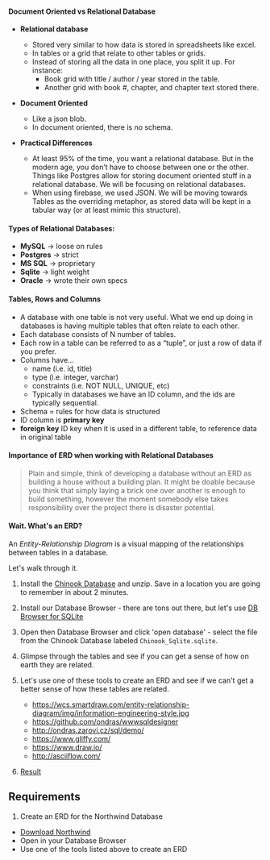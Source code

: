 #### Document Oriented vs Relational Database
  * **Relational database**
    * Stored very similar to how data is stored in spreadsheets like excel.  
    * In tables or a grid that relate to other tables or grids.  
    * Instead of storing all the data in one place, you split it up.  For instance:    
      * Book grid with title / author / year stored in the table.  
      * Another grid with book #, chapter, and chapter text stored there.
  * **Document Oriented**
    * Like a json blob.  
    * In document oriented, there is no schema.

  * **Practical Differences**
    * At least 95% of the time, you want a relational database.  But in the modern age, you don’t have to choose between one or the other.  Things like Postgres allow for storing document oriented stuff in a relational database.  We will be focusing on relational databases.
    * When using firebase, we used JSON.  We will be moving towards Tables as the overriding metaphor, as stored data will be kept in a tabular way (or at least mimic this structure).

#### Types of Relational Databases:
  * **MySQL** → loose on rules
  * **Postgres** → strict
  * **MS SQL** → proprietary
  * **Sqlite** → light weight
  * **Oracle** → wrote their own specs

#### Tables, Rows and Columns
  * A database with one table is not very useful.  What we end up doing in databases is having multiple tables that often relate to each other.
  * Each database consists of N number of tables.  
  * Each row in a table can be referred to as a “tuple”, or just a row of data if you prefer.  
  * Columns have…
  	 * name (i.e. id, title)
  	 * type (i.e. integer, varchar)
  	 * constraints (i.e. NOT NULL, UNIQUE, etc)
  	* Typically in databases we have an ID column, and the ids are typically sequential.
  * Schema = rules for how data is structured
  * ID column is **primary key**
  * **foreign key** ID key when it is used in a different table, to reference data in original table

#### Importance of ERD when working with Relational Databases

> Plain and simple, think of developing a database without an ERD as building a house without a building plan. It might be doable because you think that simply laying a brick one over another is enough to build something, however the moment somebody else takes responsibility over the project there is disaster potential.

#### Wait. What's an ERD?
An *Entity-Relationship Diagram* is a visual mapping of the relationships between tables in a database.

Let's walk through it.
1. Install the [Chinook Database](https://chinookdatabase.codeplex.com/) and unzip. Save in a location you are going to remember in about 2 minutes.
2. Install our Database Browser - there are tons out there, but let's use [DB Browser for SQLite](http://sqlitebrowser.org/)
3. Open then Database Browser and click 'open database' - select the file from the Chinook Database labeled `Chinook_Sqlite.sqlite`.
4. Glimpse through the tables and see if you can get a sense of how on earth they are related.
5. Let's use one of these tools to create an ERD and see if we can't get a better sense of how these tables are related.
    * https://wcs.smartdraw.com/entity-relationship-diagram/img/information-engineering-style.jpg
    * https://github.com/ondras/wwwsqldesigner
    * http://ondras.zarovi.cz/sql/demo/
    * https://www.gliffy.com/
    * https://www.draw.io/
    * http://asciiflow.com/

6. [Result](http://lh4.ggpht.com/_oKo6zFhdD98/SWFPtyfHJFI/AAAAAAAAAMc/GdrlzeBNsZM/s800/ChinookDatabaseSchema1.1.png)


## Requirements
1. Create an ERD for the Northwind Database
  * [Download Northwind](https://northwinddatabase.codeplex.com/releases/view/71634)
  * Open in your Database Browser
  * Use one of the tools listed above to create an ERD